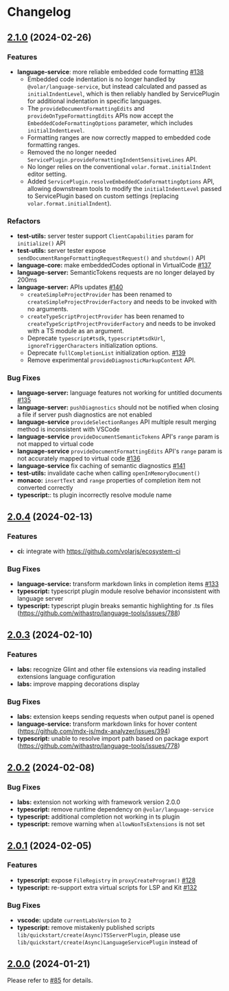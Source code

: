 # Changelog

## [2.1.0](https://github.com/volarjs/volar.js/compare/v2.0.4...v2.1.0) (2024-02-26)

### Features

- **language-service**: more reliable embedded code formatting [#138](https://github.com/volarjs/volar.js/issues/138)
	- Embedded code indentation is no longer handled by `@volar/language-service`, but instead calculated and passed as `initialIndentLevel`, which is then reliably handled by ServicePlugin for additional indentation in specific languages.
	- The `provideDocumentFormattingEdits` and `provideOnTypeFormattingEdits` APIs now accept the `EmbeddedCodeFormattingOptions` parameter, which includes `initialIndentLevel`.
	- Formatting ranges are now correctly mapped to embedded code formatting ranges.
	- Removed the no longer needed `ServicePlugin.provideFormattingIndentSensitiveLines` API.
	- No longer relies on the conventional `volar.format.initialIndent` editor setting.
	- Added `ServicePlugin.resolveEmbeddedCodeFormattingOptions` API, allowing downstream tools to modify the `initialIndentLevel` passed to ServicePlugin based on custom settings (replacing `volar.format.initialIndent`).

### Refactors

- **test-utils:** server tester support `ClientCapabilities` param for `initialize()` API
- **test-utils:** server tester expose `sendDocumentRangeFormattingRequestRequest()` and `shutdown()` API
- **language-core:** make embeddedCodes optional in VirtualCode [#137](https://github.com/volarjs/volar.js/issues/137)
- **language-server:** SemanticTokens requests are no longer delayed by 200ms
- **language-server:** APIs updates [#140](https://github.com/volarjs/volar.js/issues/140)
	- `createSimpleProjectProvider` has been renamed to `createSimpleProjectProviderFactory` and needs to be invoked with no arguments.
	- `createTypeScriptProjectProvider` has been renamed to `createTypeScriptProjectProviderFactory` and needs to be invoked with a TS module as an argument.
	- Deprecate `typescript#tsdk`, `typescript#tsdkUrl`, `ignoreTriggerCharacters` initialization options.
	- Deprecate `fullCompletionList` initialization option. [#139](https://github.com/volarjs/volar.js/issues/139)
	- Remove experimental `provideDiagnosticMarkupContent` API.

### Bug Fixes

- **language-server:** language features not working for untitled documents [#135](https://github.com/volarjs/volar.js/issues/135)
- **language-server:** `pushDiagnostics` should not be notified when closing a file if server push diagnostics are not enabled
- **language-service** `provideSelectionRanges` API multiple result merging method is inconsistent with VSCode
- **language-service** `provideDocumentSemanticTokens` API's `range` param is not mapped to virtual code
- **language-service** `provideDocumentFormattingEdits` API's `range` param is not accurately mapped to virtual code [#136](https://github.com/volarjs/volar.js/issues/136)
- **language-service** fix caching of semantic diagnostics  [#141](https://github.com/volarjs/volar.js/issues/141)
- **test-utils:** invalidate cache when calling `openInMemoryDocument()`
- **monaco:** `insertText` and `range` properties of completion item not converted correctly
- **typescript:**: ts plugin incorrectly resolve module name

## [2.0.4](https://github.com/volarjs/volar.js/compare/v2.0.3...v2.0.4) (2024-02-13)

### Features

- **ci:** integrate with https://github.com/volarjs/ecosystem-ci

### Bug Fixes

- **language-service:** transform markdown links in completion items [#133](https://github.com/volarjs/volar.js/issues/133)
- **typescript:** typescript plugin module resolve behavior inconsistent with language server
- **typescript:** typescript plugin breaks semantic highlighting for .ts files (https://github.com/withastro/language-tools/issues/788)

## [2.0.3](https://github.com/volarjs/volar.js/compare/v2.0.2...v2.0.3) (2024-02-10)

### Features

- **labs:** recognize Glint and other file extensions via reading installed extensions language configuration
- **labs:** improve mapping decorations display

### Bug Fixes

- **labs:** extension keeps sending requests when output panel is opened
- **language-service:** transform markdown links for hover content (https://github.com/mdx-js/mdx-analyzer/issues/394)
- **typescript:** unable to resolve import path based on package export (https://github.com/withastro/language-tools/issues/778)

## [2.0.2](https://github.com/volarjs/volar.js/compare/v2.0.1...v2.0.2) (2024-02-08)

### Bug Fixes

- **labs:** extension not working with framework version 2.0.0
- **typescript:** remove runtime dependency on `@volar/language-service`
- **typescript:** additional completion not working in ts plugin
- **typescript:** remove warning when `allowNonTsExtensions` is not set

## [2.0.1](https://github.com/volarjs/volar.js/compare/v2.0.0...v2.0.1) (2024-02-05)

### Features

- **typescript:** expose `FileRegistry` in `proxyCreateProgram()` [#128](https://github.com/volarjs/volar.js/issues/128)
- **typescript:** re-support extra virtual scripts for LSP and Kit [#132](https://github.com/volarjs/volar.js/issues/132)

### Bug Fixes

- **vscode:** update `currentLabsVersion` to `2`
- **typescript:** remove mistakenly published scripts `lib/quickstart/create(Async)TSServerPlugin`, please use `lib/quickstart/create(Async)LanguageServicePlugin` instead of

## [2.0.0](https://github.com/volarjs/volar.js/compare/v1.11.1...v2.0.0) (2024-01-21)

Please refer to [#85](https://github.com/volarjs/volar.js/issues/85) for details.
